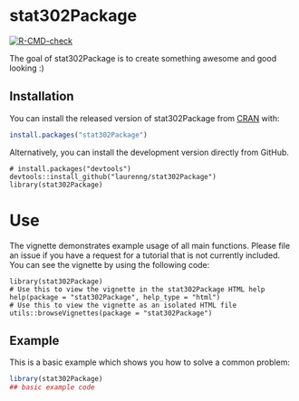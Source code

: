 
# stat302Package

<!-- badges: start -->
[![R-CMD-check](https://github.com/laurenng/stat302Package/workflows/R-CMD-check/badge.svg)](https://github.com/laurenng/stat302Package/actions)
<!-- badges: end -->

The goal of stat302Package is to create something awesome and good looking :) 

## Installation

You can install the released version of stat302Package from [CRAN](https://CRAN.R-project.org) with:

``` r
install.packages("stat302Package")
```

Alternatively, you can install the development version directly from GitHub.

```{r eval=FALSE}
# install.packages("devtools")
devtools::install_github("laurenng/stat302Package")
library(stat302Package)
```

# Use

The vignette demonstrates example usage of all main functions. Please file an issue if you have a request for a tutorial that is not currently included. You can see the vignette by using the following code:

```{r eval=FALSE}
library(stat302Package)
# Use this to view the vignette in the stat302Package HTML help
help(package = "stat302Package", help_type = "html")
# Use this to view the vignette as an isolated HTML file
utils::browseVignettes(package = "stat302Package")
```

## Example

This is a basic example which shows you how to solve a common problem:

``` r
library(stat302Package)
## basic example code
```

